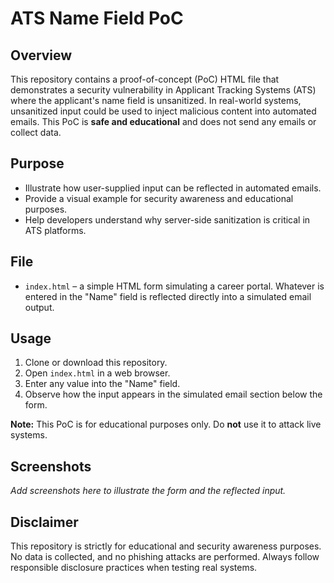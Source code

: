 # ATS Name Field PoC

## Overview
This repository contains a proof-of-concept (PoC) HTML file that demonstrates a security vulnerability in Applicant Tracking Systems (ATS) where the applicant's name field is unsanitized. In real-world systems, unsanitized input could be used to inject malicious content into automated emails. This PoC is **safe and educational** and does not send any emails or collect data.

## Purpose
- Illustrate how user-supplied input can be reflected in automated emails.
- Provide a visual example for security awareness and educational purposes.
- Help developers understand why server-side sanitization is critical in ATS platforms.

## File
- `index.html` – a simple HTML form simulating a career portal. Whatever is entered in the "Name" field is reflected directly into a simulated email output.

## Usage
1. Clone or download this repository.
2. Open `index.html` in a web browser.
3. Enter any value into the "Name" field.
4. Observe how the input appears in the simulated email section below the form.

**Note:** This PoC is for educational purposes only. Do **not** use it to attack live systems.

## Screenshots
*Add screenshots here to illustrate the form and the reflected input.*

## Disclaimer
This repository is strictly for educational and security awareness purposes. No data is collected, and no phishing attacks are performed. Always follow responsible disclosure practices when testing real systems.

